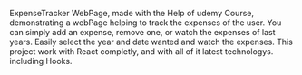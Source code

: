 ExpenseTracker WebPage, made with the Help of udemy Course, demonstrating a webPage helping to track the expenses
of the user. You can simply add an expense, remove one, or watch the expenses of last years.
Easily select the year and date wanted and  watch the expenses.
This project work with React completly, and with all of it latest technologys. including Hooks.
